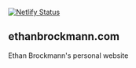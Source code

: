 [![Netlify Status](https://api.netlify.com/api/v1/badges/ffdcc14f-34d8-494d-9635-6225ca4a98a5/deploy-status)](https://app.netlify.com/sites/eeethb/deploys)

## ethanbrockmann.com

Ethan Brockmann's personal website